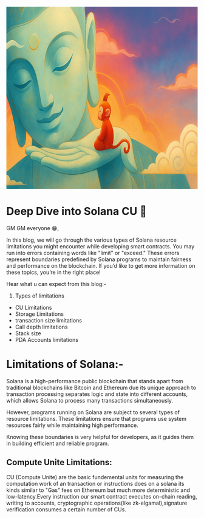 <img
width="1000px"
height="480px"
src="./images/bhudha.png"
/>

# Deep Dive into Solana CU 🦀

GM GM everyone 😁,

In this blog, we will go through the various types of Solana resource limitations you might encounter while developing smart contracts. You may run into errors containing words like "limit" or "exceed." These errors represent boundaries predefined by Solana programs to maintain fairness and performance on the blockchain. If you’d like to get more information on these topics, you’re in the right place!

Hear what u can expect from this blog:-

1. Types of limitations

- CU Limitations
- Storage Limitations
- transaction size limitations
- Call depth limitations
- Stack size
- PDA Accounts limitations

# Limitations of Solana:-

Solana is a high-performance public blockchain that stands apart from traditional blockchains like Bitcoin and Ethereum due its unique approach to transaction processing separates logic and state into different accounts, which allows Solana to process many transactions simultaneously.

However, programs running on Solana are subject to several types of resource limitations. These limitations ensure that programs use system resources fairly while maintaining high performance.

Knowing these boundaries is very helpful for developers, as it guides them in building efficient and reliable program.

## Compute Unite Limitations:

CU (Compute Unite) are the basic fundemental units for measuring the computation work of an transaction or instructions does on a solana its kinds similar to "Gas" fees on Ethereum but much more deterministic and low-latency.Every instruction our smart contract executes on-chain reading, writing to accounts, cryptographic operations(like zk-elgamal),signature verification consumes a certain number of CUs.
